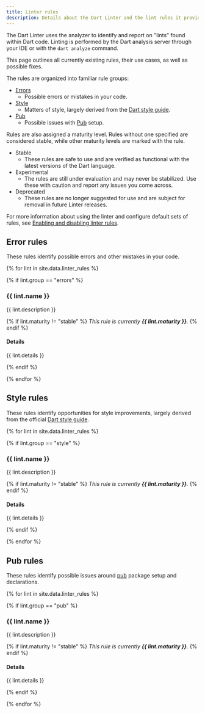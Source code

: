 ```yaml
---
title: Linter rules
description: Details about the Dart Linter and the lint rules it provides.
---
```


The Dart Linter uses the analyzer to identify and report
on "lints" found within Dart code. Linting is performed
by the Dart analysis server through your IDE
or with the `dart analyze` command.

This page outlines all currently existing rules, 
their use cases, as well as possible fixes.

The rules are organized into familiar rule groups:

* [Errors](#error-rules)
  - Possible errors or mistakes in your code.
* [Style](#style-rules)
  - Matters of style, largely derived from the [Dart style guide][].
* [Pub](#pub-rules)
  - Possible issues with [Pub](/guides/packages) setup.

Rules are also assigned a maturity level. Rules without one specified
are considered stable, while other maturity levels are marked with the rule.

* Stable
  - These rules are safe to use and are verified as functional
  with the latest versions of the Dart language.
* Experimental
  - The rules are still under evaluation and may never be stabilized.
  Use these with caution and report any issues you come across.
* Deprecated
  - These rules are no longer suggested for use
  and are subject for removal in future Linter releases.

For more information about using the linter and configure default
sets of rules, see [Enabling and disabling linter rules][].

## Error rules

These rules identify possible errors and other mistakes in your code.

{% for lint in site.data.linter_rules %}

{% if lint.group == "errors" %}

### {{ lint.name }}

{{ lint.description }}

{% if lint.maturity != "stable" %}
_This rule is currently **{{ lint.maturity }}**._
{% endif %}

#### Details

{{ lint.details }}

{% endif %}

{% endfor %}

## Style rules

These rules identify opportunities for style improvements, 
largely derived from the official [Dart style guide][].

{% for lint in site.data.linter_rules %}

{% if lint.group == "style" %}

### {{ lint.name }}

{{ lint.description }}

{% if lint.maturity != "stable" %}
_This rule is currently **{{ lint.maturity }}**._
{% endif %}

#### Details

{{ lint.details }}

{% endif %}

{% endfor %}

## Pub rules

These rules identify possible issues around 
[pub](/guides/packages) package setup and declarations.

{% for lint in site.data.linter_rules %}

{% if lint.group == "pub" %}

### {{ lint.name }}

{{ lint.description }}

{% if lint.maturity != "stable" %}
_This rule is currently **{{ lint.maturity }}**._
{% endif %}

#### Details

{{ lint.details }}

{% endif %}

{% endfor %}

[Enabling and disabling linter rules]: /guides/language/analysis-options#enabling-linter-rules
[Dart style guide]: /guides/language/effective-dart/style
